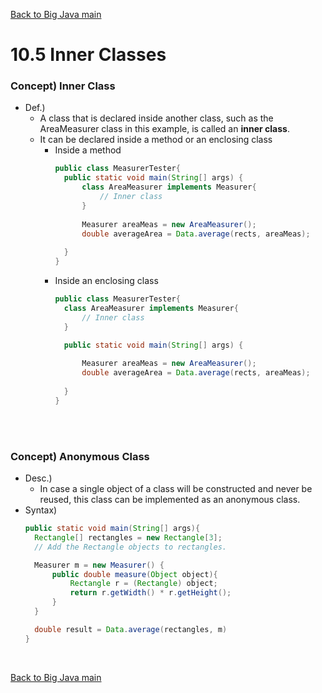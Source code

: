 [Back to Big Java main](../../../main.md)

# 10.5 Inner Classes
### Concept) Inner Class
- Def.)
  - A class that is declared inside another class, such as the AreaMeasurer class in this example, is called an **inner class**.
  - It can be declared inside a method or an enclosing class
    - Inside a method
      ```java
      public class MeasurerTester{
        public static void main(String[] args) {
            class AreaMeasurer implements Measurer{
                // Inner class
            }
            
            Measurer areaMeas = new AreaMeasurer();
            double averageArea = Data.average(rects, areaMeas);
            
        }
      }
      ```
    - Inside an enclosing class
      ```java
      public class MeasurerTester{
        class AreaMeasurer implements Measurer{
            // Inner class
        }

        public static void main(String[] args) {
            
            Measurer areaMeas = new AreaMeasurer();
            double averageArea = Data.average(rects, areaMeas);
            
        }
      }
      ```

<br><br>

### Concept) Anonymous Class
- Desc.)
  - In case a single object of a class will be constructed and never be reused, this class can be implemented as an anonymous class.
- Syntax)
  ```java
  public static void main(String[] args){
    Rectangle[] rectangles = new Rectangle[3];
    // Add the Rectangle objects to rectangles.

    Measurer m = new Measurer() {
        public double measure(Object object){
            Rectangle r = (Rectangle) object;
            return r.getWidth() * r.getHeight();
        }
    }

    double result = Data.average(rectangles, m)
  }
  ```

<br>

[Back to Big Java main](../../../main.md)